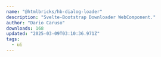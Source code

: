```yaml
---
name: "@htmlbricks/hb-dialog-loader"
description: "Svelte-Bootstrap Downloader WebComponent."
author: "Dario Caruso"
downloads: 168
updated: "2025-03-09T03:10:36.971Z"
tags: 
  - ui
---
```

